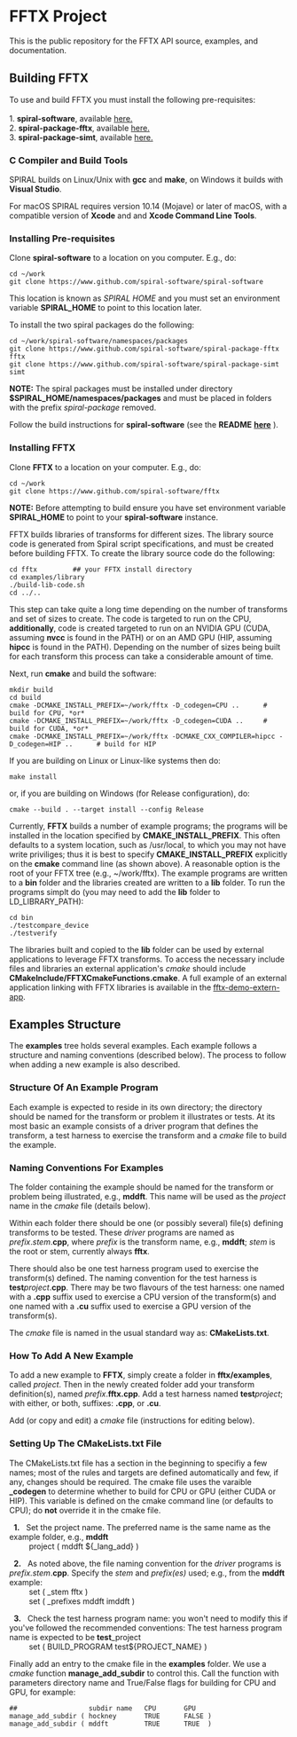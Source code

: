 FFTX Project
============

This is the public repository for the FFTX API source, examples, and documentation.

## Building FFTX

To use and build FFTX you must install the following pre-requisites:<br><br>
    1.  **spiral-software**, available [here.](https://www.github.com/spiral-software/spiral-software)<br>
    2.  **spiral-package-fftx**, available [here.](https://www.github.com/spiral-software/spiral-package-fftx)<br>
    3.  **spiral-package-simt**, available [here.](https://www.github.com/spiral-software/spiral-package-simt)<br>

### C Compiler and Build Tools

SPIRAL builds on Linux/Unix with **gcc** and **make**, on Windows it builds with **Visual Studio**.

For macOS SPIRAL requires version 10.14 (Mojave) or later of macOS, with a compatible version of **Xcode** and
and **Xcode Command Line Tools**. 

### Installing Pre-requisites

Clone **spiral-software** to a location on you computer.  E.g., do:
```
cd ~/work
git clone https://www.github.com/spiral-software/spiral-software
```
This location is known as *SPIRAL HOME* and you must set an environment variable
**SPIRAL_HOME** to point to this location later.

To install the two spiral packages do the following:
```
cd ~/work/spiral-software/namespaces/packages
git clone https://www.github.com/spiral-software/spiral-package-fftx fftx
git clone https://www.github.com/spiral-software/spiral-package-simt simt
```
**NOTE:** The spiral packages must be installed under directory
**$SPIRAL_HOME/namespaces/packages** and must be placed in folders with the
prefix *spiral-package* removed. 

Follow the build instructions for **spiral-software** (see the **README**
[**here**](https://github.com/spiral-software/spiral-software/blob/master/README.md) ).

### Installing FFTX

Clone **FFTX** to a location on your computer.  E.g., do:
```
cd ~/work
git clone https://www.github.com/spiral-software/fftx
```
**NOTE:** Before attempting to build ensure you have set environment variable
**SPIRAL_HOME** to point to your **spiral-software** instance.

FFTX builds libraries of transforms for different sizes.  The library source
code is generated from Spiral script specifications, and must be created before
building FFTX.  To create the library source code do the following:
```
cd fftx			## your FFTX install directory
cd examples/library
./build-lib-code.sh
cd ../..
```
This step can take quite a long time depending on the number of transforms and
set of sizes to create.  The code is targeted to run on the CPU,
**additionally**, code is created targeted to run on an NVIDIA GPU (CUDA,
assuming **nvcc** is found in the PATH) or on an AMD GPU (HIP, assuming
**hipcc** is found in the PATH).  Depending on the number of sizes being built
for each transform this process can take a considerable amount of time.

Next, run **cmake** and build the software:
```
mkdir build
cd build
cmake -DCMAKE_INSTALL_PREFIX=~/work/fftx -D_codegen=CPU ..      # build for CPU, *or*
cmake -DCMAKE_INSTALL_PREFIX=~/work/fftx -D_codegen=CUDA ..     # build for CUDA, *or*
cmake -DCMAKE_INSTALL_PREFIX=~/work/fftx -DCMAKE_CXX_COMPILER=hipcc -D_codegen=HIP ..      # build for HIP
```
If you are building on Linux or Linux-like systems then do:
```
make install
```
or, if you are building on Windows (for Release configuration), do:
```
cmake --build . --target install --config Release
```

Currently, **FFTX** builds a number of example programs; the programs will be
installed in the location specified by **CMAKE_INSTALL_PREFIX**.  This often
defaults to a system location, such as /usr/local, to which you may not have
write priviliges; thus it is best to specify **CMAKE_INSTALL_PREFIX** explicitly
on the **cmake** command line (as shown above).  A reasonable option is the root
of your FFTX tree (e.g., ~/work/fftx).  The example programs are written to a
**bin** folder and the libraries created are written to a **lib** folder.  To
run the programs simplt do (you may need to add the **lib** folder to LD_LIBRARY_PATH):
```
cd bin
./testcompare_device
./testverify
```

The libraries built and copied to the **lib** folder can be used by external
applications to leverage FFTX transforms.  To access the necessary include files
and libraries an external application's *cmake* should include
**CMakeInclude/FFTXCmakeFunctions.cmake**.  A full example of an external
application linking with FFTX libraries is available in the
[fftx-demo-extern-app](https://www.github.com/spiral-software/fftx-demo-extern-app).

## Examples Structure

The **examples** tree holds several examples.  Each example follows a structure
and naming conventions (described below).  The process to follow when adding a
new example is also described.

### Structure Of An Example Program

Each example is expected to reside in its own directory; the directory should be
named for the transform or problem it illustrates or tests.   At its most basic
an example consists of a driver program that defines the transform, a test
harness to exercise the transform and a *cmake* file to build the example.

### Naming Conventions For Examples

The folder containing the example should be named for the transform or problem
being illustrated, e.g., **mddft**.  This name will be used as the *project*
name in the *cmake* file (details below).

Within each folder there should be one (or possibly several) file(s) defining
transforms to be tested.  These *driver* programs are named as
*prefix*.*stem*.**cpp**, where *prefix* is the transform name, e.g., **mddft**;
*stem* is the root or stem, currently always **fftx**.

There should also be one test harness program used to exercise the transform(s)
defined.  The naming convention for the test harness is
**test**_project_.**cpp**.  There may be two flavours of the test harness: one
named with a **.cpp** suffix used to exercise a CPU version of the transform(s)
and one named with a **.cu** suffix used to exercise a GPU version of the
transform(s).

The *cmake* file is named in the usual standard way as: **CMakeLists.txt**.

### How To Add A New Example

To add a new example to **FFTX**, simply create a folder in **fftx/examples**,
called *project*.  Then in the newly created folder add your transform
definition(s), named *prefix*.**fftx.cpp**.  Add a test harness named
**test**_project_; with either, or both, suffixes: **.cpp**, or **.cu**.

Add (or copy and edit) a *cmake* file (instructions for editing below).

### Setting Up The CMakeLists.txt File

The CMakeLists.txt file has a section in the beginning to specifiy a few names;
most of the rules and targets are defined automatically and few, if any, changes
should be required.  The cmake file uses the varaible **\_codegen** to determine
whether to build for CPU or GPU (either CUDA or HIP).  This variable is defined
on the cmake command line (or defaults to CPU); do **not** override it in the
cmake file.

&nbsp;&nbsp;**1.**&nbsp;&nbsp;
Set the project name.  The preferred name is the same name as the example folder, e.g., **mddft**<br>
&nbsp;&nbsp;&nbsp;&nbsp;&nbsp;&nbsp;&nbsp;&nbsp;
project ( mddft ${\_lang\_add} )

&nbsp;&nbsp;**2.**&nbsp;&nbsp;
As noted above, the file naming convention for the *driver* programs is *prefix.stem*.**cpp**.
Specify the *stem* and *prefix(es)* used; e.g., from the **mddft** example:<br>
&nbsp;&nbsp;&nbsp;&nbsp;&nbsp;&nbsp;&nbsp;&nbsp;
set ( \_stem fftx )<br>
&nbsp;&nbsp;&nbsp;&nbsp;&nbsp;&nbsp;&nbsp;&nbsp;
set ( \_prefixes mddft imddft )

&nbsp;&nbsp;**3.**&nbsp;&nbsp;
Check the test harness program name: you won't need to modify this if you've
followed the recommended conventions:  The test harness program name is expected
to be **test**_project<br> 
&nbsp;&nbsp;&nbsp;&nbsp;&nbsp;&nbsp;&nbsp;&nbsp;
    set ( BUILD\_PROGRAM test${PROJECT\_NAME} )
<br>

Finally add an entry to the cmake file in the **examples** folder.  We use a *cmake*
function **manage_add_subdir** to control this.  Call the function with
parameters directory name and True/False flags for building for CPU and GPU, for
example:
```
##                  subdir name   CPU       GPU
manage_add_subdir ( hockney       TRUE      FALSE )
manage_add_subdir ( mddft         TRUE      TRUE  )
```
